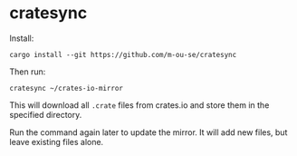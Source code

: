 # cratesync

Install:

```shell
cargo install --git https://github.com/m-ou-se/cratesync
```

Then run:

```
cratesync ~/crates-io-mirror
```

This will download all `.crate` files from crates.io and store them in the specified directory.

Run the command again later to update the mirror. It will add new files, but leave existing files alone.
